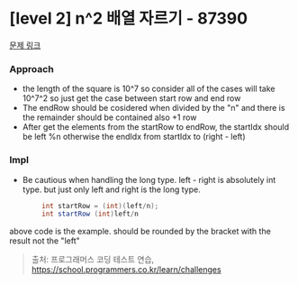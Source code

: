 # [level 2] n^2 배열 자르기 - 87390 

[문제 링크](https://school.programmers.co.kr/learn/courses/30/lessons/87390) 

### Approach
- the length of the square is 10^7 so consider all of the cases will take 10^7^2 so just get the case between start row and end row
- The endRow should be cosidered when divided by the "n" and there is the remainder should be contained also +1 row
- After get the elements from the startRow to endRow, the startIdx should be left %n otherwise the endIdx from startIdx to (right - left)


### Impl
- Be cautious when handling the long type. left - right is absolutely int type. but just only left and right is the long type.


``` java
        int startRow = (int)(left/n);
        int startRow (int)left/n
```

above code is the example. should be rounded by the bracket with the result not the "left"

> 출처: 프로그래머스 코딩 테스트 연습, https://school.programmers.co.kr/learn/challenges
